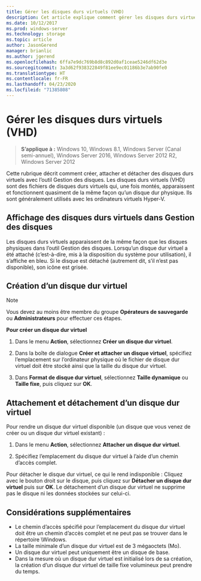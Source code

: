 ```yaml
---
title: Gérer les disques durs virtuels (VHD)
description: Cet article explique comment gérer les disques durs virtuels
ms.date: 10/12/2017
ms.prod: windows-server
ms.technology: storage
ms.topic: article
author: JasonGerend
manager: brianlic
ms.author: jgerend
ms.openlocfilehash: 6ffa7e9dc769b8d8c892d0af1ceae5246df62d3e
ms.sourcegitcommit: 3a3d62f938322849f81ee9ec01186b3e7ab90fe0
ms.translationtype: HT
ms.contentlocale: fr-FR
ms.lasthandoff: 04/23/2020
ms.locfileid: "71385808"
---
```

# <a name="manage-virtual-hard-disks-vhd"></a>Gérer les disques durs virtuels (VHD)

> **S’applique à :** Windows 10, Windows 8.1, Windows Server (Canal semi-annuel), Windows Server 2016, Windows Server 2012 R2, Windows Server 2012

Cette rubrique décrit comment créer, attacher et détacher des disques durs virtuels avec l’outil Gestion des disques. Les disques durs virtuels (VHD) sont des fichiers de disques durs virtuels qui, une fois montés, apparaissent et fonctionnent quasiment de la même façon qu’un disque dur physique. Ils sont généralement utilisés avec les ordinateurs virtuels Hyper-V. 

## <a name="viewing-vhds-in-disk-management"></a>Affichage des disques durs virtuels dans Gestion des disques

Les disques durs virtuels apparaissent de la même façon que les disques physiques dans l’outil Gestion des disques. Lorsqu’un disque dur virtuel a été attaché (c’est-à-dire, mis à la disposition du système pour utilisation), il s’affiche en bleu. Si le disque est détaché (autrement dit, s’il n’est pas disponible), son icône est grisée.

## <a name="creating-a-vhd"></a>Création d’un disque dur virtuel

> [!NOTE]
> Vous devez au moins être membre du groupe **Opérateurs de sauvegarde** ou **Administrateurs** pour effectuer ces étapes.

**Pour créer un disque dur virtuel**

1.  Dans le menu **Action**, sélectionnez **Créer un disque dur virtuel**.

2.  Dans la boîte de dialogue **Créer et attacher un disque virtuel**, spécifiez l’emplacement sur l’ordinateur physique où le fichier de disque dur virtuel doit être stocké ainsi que la taille du disque dur virtuel.

3.  Dans **Format de disque dur virtuel**, sélectionnez **Taille dynamique** ou **Taille fixe**, puis cliquez sur **OK**.

## <a name="attaching-and-detaching-a-vhd"></a>Attachement et détachement d’un disque dur virtuel

Pour rendre un disque dur virtuel disponible (un disque que vous venez de créer ou un disque dur virtuel existant) : 

1. Dans le menu **Action**, sélectionnez **Attacher un disque dur virtuel**.

2. Spécifiez l’emplacement du disque dur virtuel à l’aide d’un chemin d’accès complet.

Pour détacher le disque dur virtuel, ce qui le rend indisponible : Cliquez avec le bouton droit sur le disque, puis cliquez sur **Détacher un disque dur virtuel** puis sur **OK**. Le détachement d’un disque dur virtuel ne supprime pas le disque ni les données stockées sur celui-ci.

## <a name="additional-considerations"></a>Considérations supplémentaires

-   Le chemin d’accès spécifié pour l’emplacement du disque dur virtuel doit être un chemin d’accès complet et ne peut pas se trouver dans le répertoire \\Windows.
-   La taille minimale d’un disque dur virtuel est de 3 mégaoctets (Mo).
-   Un disque dur virtuel peut uniquement être un disque de base.
-   Dans la mesure où un disque dur virtuel est initialisé lors de sa création, la création d’un disque dur virtuel de taille fixe volumineux peut prendre du temps.
